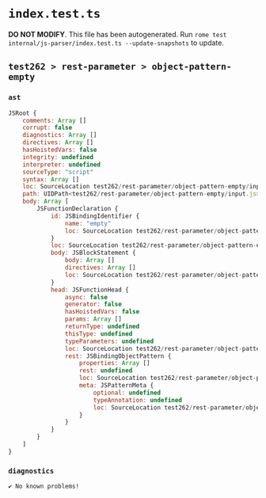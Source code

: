# `index.test.ts`

**DO NOT MODIFY**. This file has been autogenerated. Run `rome test internal/js-parser/index.test.ts --update-snapshots` to update.

## `test262 > rest-parameter > object-pattern-empty`

### `ast`

```javascript
JSRoot {
	comments: Array []
	corrupt: false
	diagnostics: Array []
	directives: Array []
	hasHoistedVars: false
	integrity: undefined
	interpreter: undefined
	sourceType: "script"
	syntax: Array []
	loc: SourceLocation test262/rest-parameter/object-pattern-empty/input.js 1:0-2:0
	path: UIDPath<test262/rest-parameter/object-pattern-empty/input.js>
	body: Array [
		JSFunctionDeclaration {
			id: JSBindingIdentifier {
				name: "empty"
				loc: SourceLocation test262/rest-parameter/object-pattern-empty/input.js 1:9-1:14 (empty)
			}
			loc: SourceLocation test262/rest-parameter/object-pattern-empty/input.js 1:0-1:24
			body: JSBlockStatement {
				body: Array []
				directives: Array []
				loc: SourceLocation test262/rest-parameter/object-pattern-empty/input.js 1:22-1:24
			}
			head: JSFunctionHead {
				async: false
				generator: false
				hasHoistedVars: false
				params: Array []
				returnType: undefined
				thisType: undefined
				typeParameters: undefined
				loc: SourceLocation test262/rest-parameter/object-pattern-empty/input.js 1:14-1:21
				rest: JSBindingObjectPattern {
					properties: Array []
					rest: undefined
					loc: SourceLocation test262/rest-parameter/object-pattern-empty/input.js 1:18-1:20
					meta: JSPatternMeta {
						optional: undefined
						typeAnnotation: undefined
						loc: SourceLocation test262/rest-parameter/object-pattern-empty/input.js 1:18-1:20
					}
				}
			}
		}
	]
}
```

### `diagnostics`

```
✔ No known problems!

```
